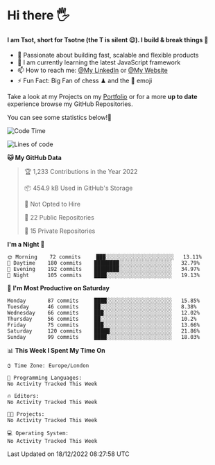 # Hi there :raised_hand_with_fingers_splayed:
#### I am Tsot, short for Tsotne (the T is silent :wink:). I build & break things :space_invader:
- :telescope: Passionate about building fast, scalable and flexible products
- :seedling: I am currently learning the latest JavaScript framework 
- :mailbox: How to reach me: [@My LinkedIn](https://www.linkedin.com/in/tsotne-gvadzabia/) or [@My Website](https://tsotne.co.uk/contact)
- :zap: Fun Fact: Big Fan of chess ♟ and the 👾 emoji

Take a look at my Projects on my [Portfolio](https://tsotne.co.uk/) or for a more **up to date** experience browse my GitHub Repositories.

You can see some statistics below!:space_invader:
<!--START_SECTION:waka-->
![Code Time](http://img.shields.io/badge/Code%20Time-761%20hrs%202%20mins-blue)

![Lines of code](https://img.shields.io/badge/From%20Hello%20World%20I%27ve%20Written-650%20Thousand%20lines%20of%20code-blue)

**🐱 My GitHub Data** 

> 🏆 1,233 Contributions in the Year 2022
 > 
> 📦 454.9 kB Used in GitHub's Storage 
 > 
> 🚫 Not Opted to Hire
 > 
> 📜 22 Public Repositories 
 > 
> 🔑 15 Private Repositories  
 > 
**I'm a Night 🦉** 

```text
🌞 Morning    72 commits     ███░░░░░░░░░░░░░░░░░░░░░░   13.11% 
🌆 Daytime    180 commits    ████████░░░░░░░░░░░░░░░░░   32.79% 
🌃 Evening    192 commits    ████████░░░░░░░░░░░░░░░░░   34.97% 
🌙 Night      105 commits    ████░░░░░░░░░░░░░░░░░░░░░   19.13%

```
📅 **I'm Most Productive on Saturday** 

```text
Monday       87 commits     ████░░░░░░░░░░░░░░░░░░░░░   15.85% 
Tuesday      46 commits     ██░░░░░░░░░░░░░░░░░░░░░░░   8.38% 
Wednesday    66 commits     ███░░░░░░░░░░░░░░░░░░░░░░   12.02% 
Thursday     56 commits     ██░░░░░░░░░░░░░░░░░░░░░░░   10.2% 
Friday       75 commits     ███░░░░░░░░░░░░░░░░░░░░░░   13.66% 
Saturday     120 commits    █████░░░░░░░░░░░░░░░░░░░░   21.86% 
Sunday       99 commits     ████░░░░░░░░░░░░░░░░░░░░░   18.03%

```


📊 **This Week I Spent My Time On** 

```text
⌚︎ Time Zone: Europe/London

💬 Programming Languages: 
No Activity Tracked This Week

🔥 Editors: 
No Activity Tracked This Week

🐱‍💻 Projects: 
No Activity Tracked This Week

💻 Operating System: 
No Activity Tracked This Week

```


 Last Updated on 18/12/2022 08:27:58 UTC
<!--END_SECTION:waka-->
